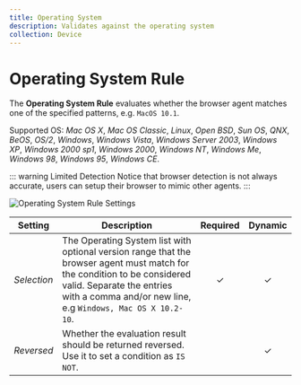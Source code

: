```yaml
---
title: Operating System
description: Validates against the operating system
collection: Device
---
```


# Operating System Rule

<div class="tm-resource-icon">
    <!--@include: ./assets/rule-operating-system.svg-->
</div>

The **Operating System Rule** evaluates whether the browser agent matches one of the specified patterns, e.g. `MacOS 10.1`.

Supported OS: _Mac OS X_, _Mac OS Classic_, _Linux_, _Open BSD_, _Sun OS_, _QNX_, _BeOS_, _OS/2_, _Windows_, _Windows Vista_, _Windows Server 2003_, _Windows XP_, _Windows 2000 sp1_, _Windows 2000_, _Windows NT_, _Windows Me_, _Windows 98_, _Windows 95_, _Windows CE_.

::: warning Limited Detection
Notice that browser detection is not always accurate, users can setup their browser to mimic other agents.
:::

![Operating System Rule Settings](./assets//rule-os.webp)

| Setting | Description | Required | Dynamic |
| --- | --- | :---: | :---: |
| *Selection* | The Operating System list with optional version range that the browser agent must match for the condition to be considered valid. Separate the entries with a comma and/or new line, e.g `Windows, Mac OS X 10.2-10`. | &#x2713; | &#x2713; |
| *Reversed* | Whether the evaluation result should be returned reversed. Use it to set a condition as `IS NOT`. | | &#x2713; |
<!--@include: ./advanced-rule-settings-->

